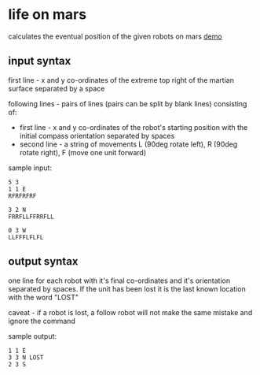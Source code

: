 # life on mars

calculates the eventual position of the given robots on mars [demo](http://craigbilner.github.io/life-on-mars/)

## input syntax

first line - x and y co-ordinates of the extreme top right of the martian surface separated by a space

following lines - pairs of lines (pairs can be split by blank lines) consisting of:

* first line - x and y co-ordinates of the robot's starting position with the initial compass orientation separated by spaces
* second line - a string of movements L (90deg rotate left), R (90deg rotate right), F (move one unit forward)

sample input:

    5 3
    1 1 E
    RFRFRFRF

    3 2 N
    FRRFLLFFRRFLL

    0 3 W
    LLFFFLFLFL

## output syntax

one line for each robot with it's final co-ordinates and it's orientation separated by spaces. If the unit has been lost it is the last known location with the word "LOST"

caveat - if a robot is lost, a follow robot will not make the same mistake and ignore the command

sample output:

    1 1 E
    3 3 N LOST
    2 3 S